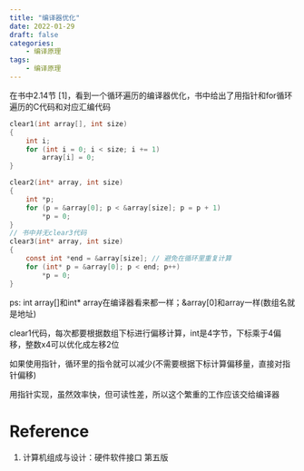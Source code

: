 ```yaml
---
title: "编译器优化"
date: 2022-01-29
draft: false
categories:
    - 编译原理
tags:
    - 编译原理
---
```


在书中2.14节 [1]，看到一个循环遍历的编译器优化，书中给出了用指针和for循环遍历的C代码和对应汇编代码

```C
clear1(int array[], int size)
{
    int i;
    for (int i = 0; i < size; i += 1)
        array[i] = 0;
}

clear2(int* array, int size)
{
    int *p;
    for (p = &array[0]; p < &array[size]; p = p + 1)
        *p = 0;
}
// 书中并无clear3代码
clear3(int* array, int size)
{
    const int *end = &array[size]; // 避免在循环里重复计算
    for (int* p = &array[0]; p < end; p++)
        *p = 0;
}
```

ps: int array[]和int* array在编译器看来都一样；&array[0]和array一样(数组名就是地址)

clear1代码，每次都要根据数组下标进行偏移计算，int是4字节，下标乘于4偏移，整数x4可以优化成左移2位

如果使用指针，循环里的指令就可以减少(不需要根据下标计算偏移量，直接对指针偏移)

用指针实现，虽然效率快，但可读性差，所以这个繁重的工作应该交给编译器

# Reference
1. 计算机组成与设计：硬件软件接口 第五版